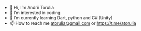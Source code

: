 - 👋 Hi, I’m Andrii Torulia
- 👀 I’m interested in coding
- 🌱 I’m currently learning Dart, python and C# (Unity)
- 📫 How to reach me atorulia@gmail.com or https://t.me/atorulia
